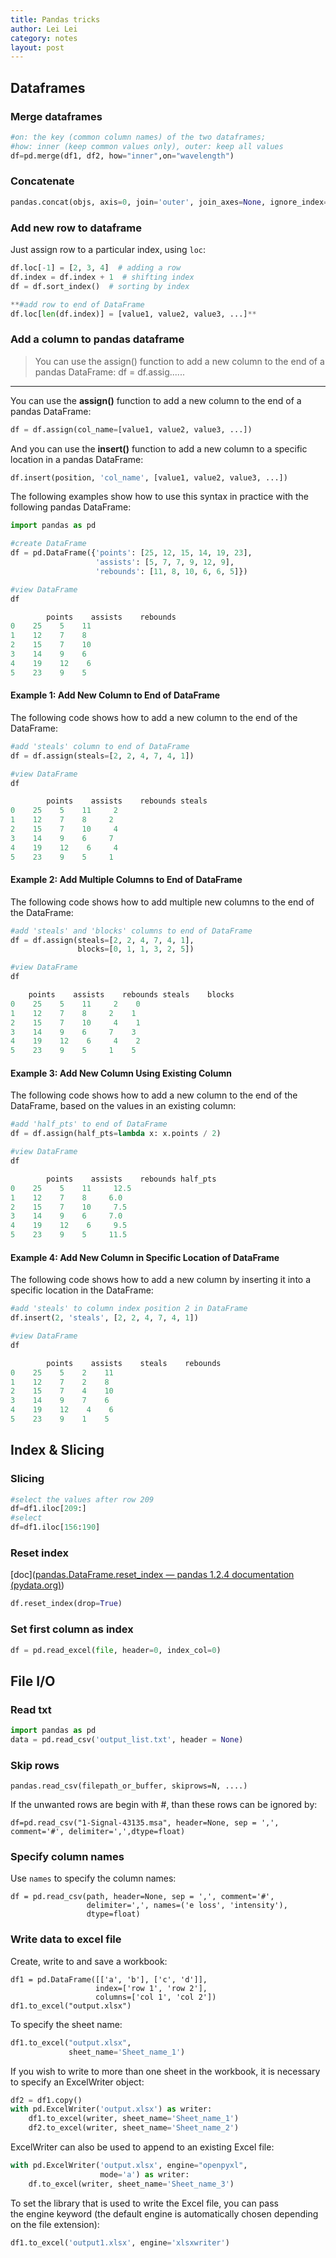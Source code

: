 ```yaml
---
title: Pandas tricks
author: Lei Lei
category: notes
layout: post
---
```


## Dataframes
### Merge dataframes

```python
#on: the key (common column names) of the two dataframes;
#how: inner (keep common values only), outer: keep all values
df=pd.merge(df1, df2, how="inner",on="wavelength")
```

### Concatenate

```python
pandas.concat(objs, axis=0, join='outer', join_axes=None, ignore_index=False, keys=None, levels=None, names=None, verify_integrity=False, sort=None, copy=True)
```
### Add new row to dataframe

Just assign row to a particular index, using `loc`:

```python
df.loc[-1] = [2, 3, 4]  # adding a row
df.index = df.index + 1  # shifting index
df = df.sort_index()  # sorting by index
```

```python
**#add row to end of DataFrame
df.loc[len(df.index)] = [value1, value2, value3, ...]**
```

### Add a column to pandas dataframe

> You can use the assign() function to add a new column to the end of a pandas DataFrame: df = df.assig......

* * *

You can use the **assign()** function to add a new column to the end of a pandas DataFrame:

```python
df = df.assign(col_name=[value1, value2, value3, ...])
```

And you can use the **insert()** function to add a new column to a specific location in a pandas DataFrame:

```python
df.insert(position, 'col_name', [value1, value2, value3, ...])
```

The following examples show how to use this syntax in practice with the following pandas DataFrame:

```python
import pandas as pd

#create DataFrame
df = pd.DataFrame({'points': [25, 12, 15, 14, 19, 23],
                   'assists': [5, 7, 7, 9, 12, 9],
                   'rebounds': [11, 8, 10, 6, 6, 5]})

#view DataFrame
df

        points    assists    rebounds
0    25    5    11
1    12    7    8
2    15    7    10
3    14    9    6
4    19    12    6
5    23    9    5
```

#### **Example 1: Add New Column to End of DataFrame**

The following code shows how to add a new column to the end of the DataFrame:

```python
#add 'steals' column to end of DataFrame
df = df.assign(steals=[2, 2, 4, 7, 4, 1])

#view DataFrame
df

        points    assists    rebounds steals
0    25    5    11     2
1    12    7    8     2
2    15    7    10     4
3    14    9    6     7
4    19    12    6     4
5    23    9    5     1
```

#### **Example 2: Add Multiple Columns to End of DataFrame**

The following code shows how to add multiple new columns to the end of the DataFrame:

```python
#add 'steals' and 'blocks' columns to end of DataFrame
df = df.assign(steals=[2, 2, 4, 7, 4, 1],
               blocks=[0, 1, 1, 3, 2, 5])

#view DataFrame
df

    points    assists    rebounds steals    blocks
0    25    5    11     2    0
1    12    7    8     2    1
2    15    7    10     4    1
3    14    9    6     7    3
4    19    12    6     4    2
5    23    9    5     1    5
```

#### **Example 3: Add New Column Using Existing Column**

The following code shows how to add a new column to the end of the DataFrame, based on the values in an existing column:

```python
#add 'half_pts' to end of DataFrame
df = df.assign(half_pts=lambda x: x.points / 2)

#view DataFrame
df

        points    assists    rebounds half_pts
0    25    5    11     12.5
1    12    7    8     6.0
2    15    7    10     7.5
3    14    9    6     7.0
4    19    12    6     9.5
5    23    9    5     11.5
```

#### **Example 4: Add New Column in Specific Location of DataFrame**

The following code shows how to add a new column by inserting it into a specific location in the DataFrame:

```python
#add 'steals' to column index position 2 in DataFrame
df.insert(2, 'steals', [2, 2, 4, 7, 4, 1])

#view DataFrame
df

        points    assists    steals    rebounds
0    25    5    2    11
1    12    7    2    8
2    15    7    4    10
3    14    9    7    6
4    19    12    4    6
5    23    9    1    5
```

## Index & Slicing

### Slicing

```python
#select the values after row 209
df=df1.iloc[209:]
#select
df=df1.iloc[156:190]
```

### Reset index

[doc]([pandas.DataFrame.reset_index — pandas 1.2.4 documentation (pydata.org)](https://pandas.pydata.org/pandas-docs/stable/reference/api/pandas.DataFrame.reset_index.html))

```python
df.reset_index(drop=True)
```

### Set first column as index

```python
df = pd.read_excel(file, header=0, index_col=0)
```

## File I/O
### Read txt

```python
import pandas as pd
data = pd.read_csv('output_list.txt', header = None)
```

### Skip rows

```python3
pandas.read_csv(filepath_or_buffer, skiprows=N, ....)
```

If the unwanted rows are begin with \#, than these rows can be ignored by:

```python3
df=pd.read_csv("1-Signal-43135.msa", header=None, sep = ',', comment='#', delimiter=',',dtype=float)
```

### Specify column names

Use `names` to specify the column names:

```python3
df = pd.read_csv(path, header=None, sep = ',', comment='#',
                 delimiter=',', names=('e loss', 'intensity'),
                 dtype=float)
```

### Write data to excel file

Create, write to and save a workbook:

```python3
df1 = pd.DataFrame([['a', 'b'], ['c', 'd']],
                   index=['row 1', 'row 2'],
                   columns=['col 1', 'col 2'])
df1.to_excel("output.xlsx")
```

To specify the sheet name:

```python
df1.to_excel("output.xlsx",
             sheet_name='Sheet_name_1')
```

If you wish to write to more than one sheet in the workbook, it is necessary to specify an ExcelWriter object:

```python
df2 = df1.copy()
with pd.ExcelWriter('output.xlsx') as writer:  
    df1.to_excel(writer, sheet_name='Sheet_name_1')
    df2.to_excel(writer, sheet_name='Sheet_name_2')
```

ExcelWriter can also be used to append to an existing Excel file:

```python
with pd.ExcelWriter('output.xlsx', engine="openpyxl",
                    mode='a') as writer:  
    df.to_excel(writer, sheet_name='Sheet_name_3')
```

To set the library that is used to write the Excel file, you can pass the engine keyword (the default engine is automatically chosen depending on the file extension):

```python
df1.to_excel('output1.xlsx', engine='xlsxwriter')
```

